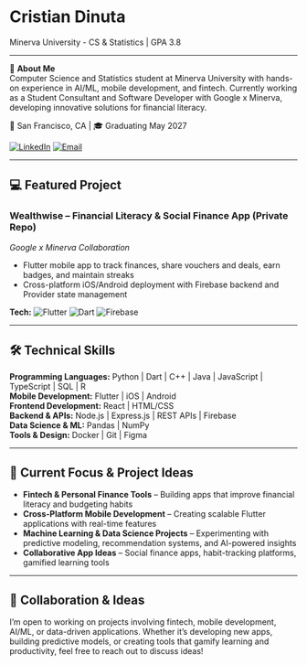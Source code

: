 # Cristian Dinuta

Minerva University - CS & Statistics | GPA 3.8

---

👋 **About Me**  
Computer Science and Statistics student at Minerva University with hands-on experience in AI/ML, mobile development, and fintech. Currently working as a Student Consultant and Software Developer with Google x Minerva, developing innovative solutions for financial literacy.  

📍 San Francisco, CA | 🎓 Graduating May 2027  

[![LinkedIn](https://img.shields.io/badge/LinkedIn-0077B5?style=flat-square&logo=linkedin&logoColor=white)](https://www.linkedin.com/in/cristian-dinuta/) 
[![Email](https://img.shields.io/badge/Email-D14836?style=flat-square&logo=gmail&logoColor=white)](dinuta@uni.minerva.edu)

---

## 💻 Featured Project

### Wealthwise – Financial Literacy & Social Finance App (Private Repo)
*Google x Minerva Collaboration*  

- Flutter mobile app to track finances, share vouchers and deals, earn badges, and maintain streaks  
- Cross-platform iOS/Android deployment with Firebase backend and Provider state management  

**Tech:** ![Flutter](https://img.shields.io/badge/Flutter-02569B?style=flat-square&logo=flutter&logoColor=white) ![Dart](https://img.shields.io/badge/Dart-0175C2?style=flat-square&logo=dart&logoColor=white) ![Firebase](https://img.shields.io/badge/Firebase-FFCA28?style=flat-square&logo=firebase&logoColor=black)  

---

## 🛠️ Technical Skills

**Programming Languages:** Python | Dart | C++ | Java | JavaScript | TypeScript | SQL | R  
**Mobile Development:** Flutter | iOS | Android  
**Frontend Development:** React | HTML/CSS  
**Backend & APIs:** Node.js | Express.js | REST APIs | Firebase  
**Data Science & ML:** Pandas | NumPy  
**Tools & Design:** Docker | Git | Figma  

---

## 🌱 Current Focus & Project Ideas

- **Fintech & Personal Finance Tools** – Building apps that improve financial literacy and budgeting habits  
- **Cross-Platform Mobile Development** – Creating scalable Flutter applications with real-time features  
- **Machine Learning & Data Science Projects** – Experimenting with predictive modeling, recommendation systems, and AI-powered insights  
- **Collaborative App Ideas** – Social finance apps, habit-tracking platforms, gamified learning tools  

---

## 🤝 Collaboration & Ideas
I’m open to working on projects involving fintech, mobile development, AI/ML, or data-driven applications. Whether it’s developing new apps, building predictive models, or creating tools that gamify learning and productivity, feel free to reach out to discuss ideas!  
